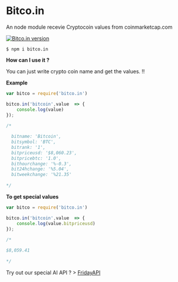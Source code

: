 # Bitco.in
An node module recevie Cryptocoin values from coinmarketcap.com

[![Bitco.in version](https://img.shields.io/badge/FridayAPI-v4.0.1-ff69b4.svg)](https://www.npmjs.com/package/bitco)

```shell
$ npm i bitco.in
```

**How can I use it ?**

You can just write crypto coin name and get the values. !!

**Example**
```js
var bitco = require('bitco.in')

bitco.in('bitcoin',value  => {
	console.log(value)
});
  
/*

  bitname: 'Bitcoin',
  bitsymbol: 'BTC',
  bitrank: '1',
  bitpriceusd: '$8,060.23',
  bitpricebtc: '1.0',
  bithourchange: '%-0.3',
  bit24hchange: '%5.04',
  bitweekchange: '%21.35' 
  
*/
```

**To get special values**

```js
var bitco = require('bitco.in')

bitco.in('bitcoin',value  => {
	console.log(value.bitpriceusd)
});
  
/*

$8,059.41
  
*/
```


Try out our special AI API ? > [FridayAPI](https://intelligentthings.github.io/FridayAPI/ "See docs")
